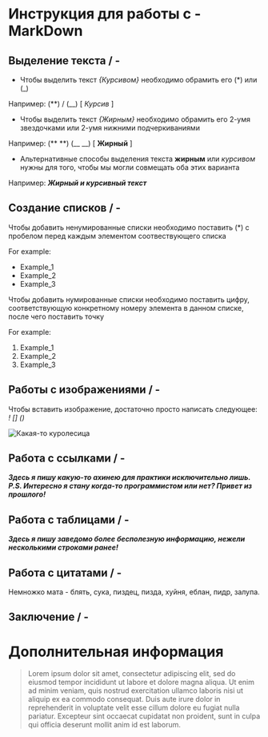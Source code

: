 # Инструкция для работы с - MarkDown

## Выделение текста / -

* Чтобы выделить текст *{Курсивом}* необходимо обрамить
его (*) или (_)

Например: (**) / (__) [ *Курсив* ]

* Чтобы выделить текст *{Жирным}* необходимо обрамить
его 2-умя звездочками или 2-умя нижними подчеркиваниями

Например: (** **) (__ __) [ **Жирный** ]

* Альтернативные способы выделения текста __жирным__ или _курсивом_ нужны для того, чтобы мы могли совмещать оба этих варианта

Например: *__Жирный и курсивный текст__*

## Создание списков / -

Чтобы добавить ненумированные списки необходимо поставить (*) c пробелом перед каждым элементом соотвествующего списка

For example:

* Example_1
* Example_2
* Example_3

Чтобы добавить нумированные списки необходимо поставить цифру, соответствующую конкретному номеру элемента в данном списке, после чего поставить точку

For example:

1. Example_1
2. Example_2
3. Example_3

## Работы с изображениями / - 

Чтобы вставить изображение, достаточно просто написать следующее: _! [] ()_

![Какая-то куролесица](images1.png)

## Работа с ссылками / -

__*Здесь я пишу какую-то ахинею для практики исключительно лишь.
P.S. Интересно я стану когда-то программистом или нет? Привет из прошлого!*__

## Работа с таблицами / -

__*Здесь я пишу заведомо более бесполезную информацию, нежели несколькими строками ранее!*__

## Работа с цитатами / -

Немножко мата - блять, сука, пиздец, пизда, хуйня, еблан, пидр, залупа.

## Заключение / -

# Дополнительная информация
>Lorem ipsum dolor sit amet, consectetur adipiscing elit, sed do eiusmod tempor incididunt ut labore et dolore magna aliqua. Ut enim ad minim veniam, quis nostrud exercitation ullamco laboris nisi ut aliquip ex ea commodo consequat. Duis aute irure dolor in reprehenderit in voluptate velit esse cillum dolore eu fugiat nulla pariatur. Excepteur sint occaecat cupidatat non proident, sunt in culpa qui officia deserunt mollit anim id est laborum.